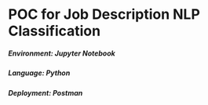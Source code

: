 # POC for Job Description NLP Classification
##### Environment: *Jupyter Notebook* 
##### Language: *Python*
##### Deployment: *Postman*
